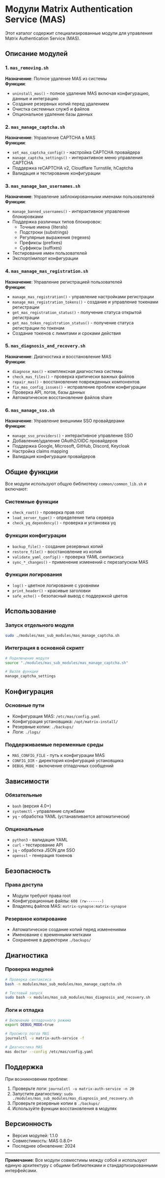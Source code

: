 # Модули Matrix Authentication Service (MAS)

Этот каталог содержит специализированные модули для управления Matrix Authentication Service (MAS).

## Описание модулей

### 1. `mas_removing.sh`
**Назначение**: Полное удаление MAS из системы  
**Функции**:
- `uninstall_mas()` - полное удаление MAS включая конфигурацию, данные и интеграцию
- Создание резервных копий перед удалением
- Очистка системных служб и файлов
- Опциональное удаление базы данных

### 2. `mas_manage_captcha.sh`
**Назначение**: Управление CAPTCHA в MAS  
**Функции**:
- `set_mas_captcha_config()` - настройка CAPTCHA провайдера
- `manage_captcha_settings()` - интерактивное меню управления CAPTCHA
- Поддержка reCAPTCHA v2, Cloudflare Turnstile, hCaptcha
- Валидация и тестирование конфигурации

### 3. `mas_manage_ban_usernames.sh`
**Назначение**: Управление заблокированными именами пользователей  
**Функции**:
- `manage_banned_usernames()` - интерактивное управление блокировками
- Поддержка различных типов блокировок:
  - Точные имена (literals)
  - Подстроки (substrings)
  - Регулярные выражения (regexes)
  - Префиксы (prefixes)
  - Суффиксы (suffixes)
- Тестирование имен пользователей
- Экспорт/импорт конфигурации

### 4. `mas_manage_mas_registration.sh`
**Назначение**: Управление регистрацией пользователей  
**Функции**:
- `manage_mas_registration()` - управление настройками регистрации
- `manage_mas_registration_tokens()` - создание и управление токенами регистрации
- `get_mas_registration_status()` - получение статуса открытой регистрации
- `get_mas_token_registration_status()` - получение статуса регистрации по токенам
- Создание токенов с лимитами и сроками действия

### 5. `mas_diagnosis_and_recovery.sh`
**Назначение**: Диагностика и восстановление MAS  
**Функции**:
- `diagnose_mas()` - комплексная диагностика системы
- `check_mas_files()` - проверка критически важных файлов
- `repair_mas()` - восстановление поврежденных компонентов
- `fix_mas_config_issues()` - исправление проблем конфигурации
- Проверка API, логов, базы данных
- Автоматическое восстановление файлов share

### 6. `mas_manage_sso.sh`
**Назначение**: Управление внешними SSO провайдерами  
**Функции**:
- `manage_sso_providers()` - интерактивное управление SSO
- Добавление/удаление OAuth2/OIDC провайдеров
- Поддержка Google, Microsoft, GitHub, Discord, Keycloak
- Настройка claims mapping
- Валидация конфигурации провайдеров

## Общие функции

Все модули используют общую библиотеку `common/common_lib.sh` и включают:

### Системные функции
- `check_root()` - проверка прав root
- `load_server_type()` - определение типа сервера
- `check_yq_dependency()` - проверка и установка yq

### Функции конфигурации
- `backup_file()` - создание резервных копий
- `restore_file()` - восстановление из копий
- `validate_yaml_config()` - проверка YAML синтаксиса
- `sync_*_changes()` - применение изменений с перезапуском MAS

### Функции логирования
- `log()` - цветное логирование с уровнями
- `print_header()` - красивые заголовки
- `safe_echo()` - безопасный вывод с поддержкой цветов

## Использование

### Запуск отдельного модуля
```bash
sudo ./modules/mas_sub_modules/mas_manage_captcha.sh
```

### Интеграция в основной скрипт
```bash
# Подключение модуля
source "./modules/mas_sub_modules/mas_manage_captcha.sh"

# Вызов функции
manage_captcha_settings
```

## Конфигурация

### Основные пути
- Конфигурация MAS: `/etc/mas/config.yaml`
- Конфигурация установщика: `/opt/matrix-install/`
- Резервные копии: `./backups/`
- Логи: `./logs/`

### Поддерживаемые переменные среды
- `MAS_CONFIG_FILE` - путь к конфигурации MAS
- `CONFIG_DIR` - директория конфигураций установщика
- `DEBUG_MODE` - включение отладочных сообщений

## Зависимости

### Обязательные
- `bash` (версия 4.0+)
- `systemctl` - управление службами
- `yq` - обработка YAML (устанавливается автоматически)

### Опциональные
- `python3` - валидация YAML
- `curl` - тестирование API
- `jq` - обработка JSON для SSO
- `openssl` - генерация токенов

## Безопасность

### Права доступа
- Модули требуют права root
- Конфигурационные файлы: `600 (rw-------)`
- Владелец файлов MAS: `matrix-synapse:matrix-synapse`

### Резервное копирование
- Автоматическое создание копий перед изменениями
- Именование с временными метками
- Сохранение в директории `./backups/`

## Диагностика

### Проверка модулей
```bash
# Проверка синтаксиса
bash -n modules/mas_sub_modules/mas_manage_captcha.sh

# Тестовый запуск
sudo bash -x modules/mas_sub_modules/mas_diagnosis_and_recovery.sh
```

### Логи и отладка
```bash
# Включение отладочного режима
export DEBUG_MODE=true

# Просмотр логов MAS
journalctl -u matrix-auth-service -f

# Диагностика MAS
mas doctor --config /etc/mas/config.yaml
```

## Поддержка

При возникновении проблем:

1. Проверьте логи: `journalctl -u matrix-auth-service -n 20`
2. Запустите диагностику: `sudo ./modules/mas_sub_modules/mas_diagnosis_and_recovery.sh`
3. Проверьте резервные копии в `./backups/`
4. Используйте функции восстановления в модулях

## Версионность

- Версия модулей: 1.1.0
- Совместимость: MAS 0.8.0+
- Последнее обновление: 2024

---

**Примечание**: Все модули совместимы между собой и используют единую архитектуру с общими библиотеками и стандартизированными интерфейсами.